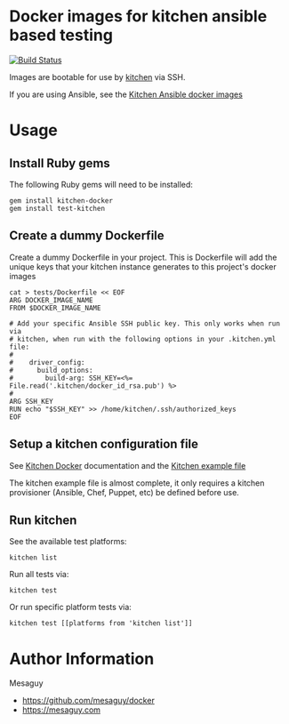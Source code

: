 # Docker images for kitchen ansible based testing
[![Build Status](https://api.travis-ci.org/mesaguy/docker.svg?branch=master)](https://travis-ci.org/mesaguy/docker)

Images are bootable for use by [kitchen](https://kitchen.ci) via SSH.

If you are using Ansible, see the [Kitchen Ansible docker images](https://github.com/mesaguy/docker/tree/master/kitchen-ansible-x86_64)

# Usage

## Install Ruby gems
The following Ruby gems will need to be installed:

    gem install kitchen-docker
    gem install test-kitchen

## Create a dummy Dockerfile
Create a dummy Dockerfile in your project. This is Dockerfile will add the unique keys that your kitchen instance generates to this project's docker images

```
cat > tests/Dockerfile << EOF
ARG DOCKER_IMAGE_NAME
FROM $DOCKER_IMAGE_NAME

# Add your specific Ansible SSH public key. This only works when run via
# kitchen, when run with the following options in your .kitchen.yml file:
#
#    driver_config:
#      build_options:
#        build-arg: SSH_KEY=<%= File.read('.kitchen/docker_id_rsa.pub') %>
#
ARG SSH_KEY
RUN echo "$SSH_KEY" >> /home/kitchen/.ssh/authorized_keys
EOF
```

## Setup a kitchen configuration file
See [Kitchen Docker](https://github.com/test-kitchen/kitchen-docker) documentation and the [Kitchen example file](https://github.com/mesaguy/docker/blob/master/kitchen-base-x86_64/kitchen.yml)

The kitchen example file is almost complete, it only requires a kitchen provisioner (Ansible, Chef, Puppet, etc) be defined before use.

## Run kitchen
See the available test platforms:

    kitchen list

Run all tests via:

    kitchen test

Or run specific platform tests via:

    kitchen test [[platforms from 'kitchen list']]


# Author Information
Mesaguy
 - https://github.com/mesaguy/docker
 - https://mesaguy.com

